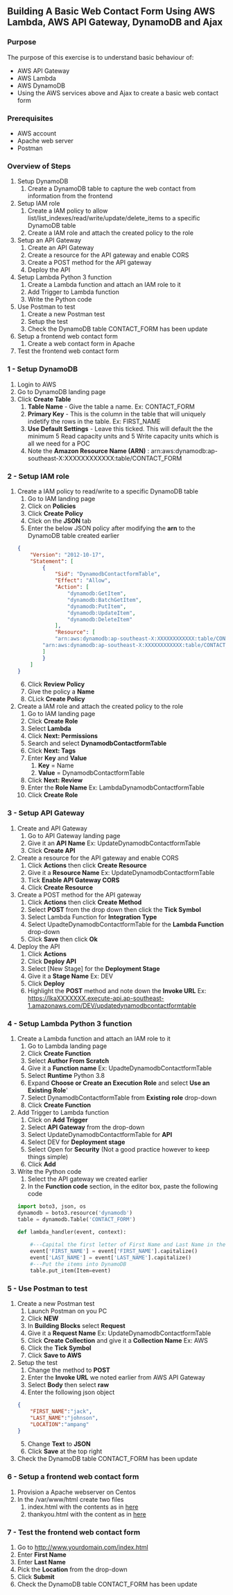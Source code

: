 ## Building A Basic Web Contact Form Using AWS Lambda, AWS API Gateway, DynamoDB and Ajax

### Purpose

The purpose of this exercise is to understand basic behaviour of:
- AWS API Gateway
- AWS Lambda
- AWS DynamoDB
- Using the AWS services above and Ajax to create a basic web contact form

### Prerequisites

- AWS account
- Apache web server
- Postman

### Overview of Steps
1. Setup DynamoDB
    1. Create a DynamoDB table to capture the web contact from information from the frontend
2. Setup IAM role
    1. Create a IAM policy to allow list/list_indexes/read/write/update/delete_items to a specific DynamoDB table
    2. Create a IAM role and attach the created policy to the role 
3. Setup an API Gateway
    1. Create an API Gateway
    2. Create a resource for the API gateway and enable CORS
    3. Create a POST method for the API gateway
    4. Deploy the API
4. Setup Lambda Python 3 function
    1. Create a Lambda function and attach an IAM role to it
    2. Add Trigger to Lambda function 
	3. Write the Python code
5. Use Postman to test
    1. Create a new Postman test
	2. Setup the test
	3. Check the DynamoDB table CONTACT_FORM has been update
6. Setup a frontend web contact form
    1. Create a web contact form in Apache
7. Test the frontend web contact form

### 1 - Setup DynamoDB
1. Login to AWS
2. Go to DynamoDB landing page
3. Click **Create Table**
    1. **Table Name** - Give the table a name. Ex: CONTACT_FORM
    2. **Primary Key** - This is the column in the table that will uniquely indetify the rows in the table. Ex: FIRST_NAME
    3. **Use Default Settings** - Leave this ticked. This will default the the minimum 5 Read capacity units and 5 Write capacity units which is all we need for a POC
    4. Note the **Amazon Resource Name (ARN)** : arn:aws:dynamodb:ap-southeast-X:XXXXXXXXXXXX:table/CONTACT_FORM

### 2 - Setup IAM role
1. Create a IAM policy to read/write to a specific DynamoDB table
    1. Go to IAM landing page
    2. Click on **Policies**
    3. Click **Create Policy**
    4. Click on the **JSON** tab
    5. Enter the below JSON policy after modifying the **arn** to the DynamoDB table created earlier
    ```json
    {
        "Version": "2012-10-17",
        "Statement": [
            {
                "Sid": "DynamodbContactformTable",
                "Effect": "Allow",
                "Action": [
                    "dynamodb:GetItem",
                    "dynamodb:BatchGetItem",
                    "dynamodb:PutItem",
                    "dynamodb:UpdateItem",
                    "dynamodb:DeleteItem"
                ],
                "Resource": [
                "arn:aws:dynamodb:ap-southeast-X:XXXXXXXXXXXX:table/CONTACT_FORM",
    	    "arn:aws:dynamodb:ap-southeast-X:XXXXXXXXXXXX:table/CONTACT_FORM/index/*"
    	    ]
            }
        ]
    }
    ```
    6. Click **Review Policy**
    7. Give the policy a **Name**
    8. CLick **Create Policy**
2. Create a IAM role and attach the created policy to the role
    1. Go to IAM landing page
    2. Click **Create Role**
    3. Select **Lambda**
    4. Click **Next: Permissions**
    5. Search and select **DynamodbContactformTable**
    6. Click **Next: Tags**
    7. Enter **Key** and **Value**
        1. **Key** = Name
        2. **Value** = DynamodbContactformTable
    8. Click **Next: Review**
    9. Enter the **Role Name** Ex: LambdaDynamodbContactformTable
    10. Click **Create Role**

### 3 - Setup API Gateway
1. Create and API Gateway 
    1. Go to API Gateway landing page
    2. Give it an **API Name** Ex: UpdateDynamodbContactformTable
    3. Click **Create API**
2. Create a resource for the API gateway and enable CORS
    1. Click **Actions** then click **Create Resource**
    2. Give it a **Resource Name** Ex: UpdateDynamodbContactformTable
    3. Tick **Enable API Gateway CORS**
    4. Click **Create Resource**
3.  Create a POST method for the API gateway
    1. Click **Actions** then click **Create Method**
    2. Select **POST** from the drop down then click the **Tick Symbol**
    3. Select Lambda Function for **Integration Type**
    4. Select UpadteDynamodbContactformTable for the **Lambda Function** drop-down
    5. Click **Save** then click **Ok**
4. Deploy the API
    1. Click **Actions**
    2. Click **Deploy API**
    3. Select [New Stage] for the **Deployment Stage**
    4. Give it a **Stage Name** Ex: DEV
    5. Click **Deploy**
    6. Highlight the **POST** method and note down the **Invoke URL** Ex: https://lkaXXXXXXX.execute-api.ap-southeast-1.amazonaws.com/DEV/updatedynamodbcontactformtable

### 4 - Setup Lambda Python 3 function
1. Create a Lambda function and attach an IAM role to it
    1. Go to Lambda landing page
    2. Click **Create Function**
    3. Select **Author From Scratch**
    4. Give it a **Function name** Ex: UpadteDynamodbContactformTable
    5. Select **Runtime** Python 3.8
    6. Expand **Choose or Create an Execution Role** and select **Use an Existing Role**'
    7. Select DynamodbContactformTable from **Existing role** drop-down
    8. Click **Create Function**
 2. Add Trigger to Lambda function
     1. Click on **Add Trigger**
     2. Select **API Gateway** from the drop-down
     3. Select UpdateDynamodbContactformTable for **API**
     4. Select DEV for **Deployment stage**
     5. Select Open for **Security** (Not a good practice however to keep things simple)
     6. Click **Add**
 3. Write the Python code
     1. Select the API gateway we created earlier
     2. In the **Function code** section, in the editor box, paste the following code
    ```python
    import boto3, json, os
    dynamodb = boto3.resource('dynamodb')
    table = dynamodb.Table('CONTACT_FORM')
    
    def lambda_handler(event, context):
        
        #---Capital the first letter of First Name and Last Name in the JSON object
        event['FIRST_NAME'] = event['FIRST_NAME'].capitalize()
        event['LAST_NAME'] = event['LAST_NAME'].capitalize()
        #---Put the items into DynamoDB
        table.put_item(Item=event)
    ```
 
### 5 - Use Postman to test
1. Create a new Postman test
    1. Launch Postman on you PC
    2. Click **NEW**
    3. In **Building Blocks** select **Request**
    4. Give it a **Request Name** Ex: UpdateDynamodbContactformTable 
    5. Click **Create Collection** and give it a **Collection Name** Ex: AWS
    6. Click the **Tick Symbol**
    7. Click **Save to AWS**
2. Setup the test
    1. Change the method to **POST**
    2. Enter the **Invoke URL** we noted earlier from AWS API Gateway
    3. Select **Body** then select **raw**
    4. Enter the following json object
    ```json
    {
        "FIRST_NAME":"jack",
        "LAST_NAME":"johnson",
        "LOCATION":"ampang"
    }
    ```
    5. Change **Text** to **JSON**
    6. Click **Save** at the top right
3. Check the DynamoDB table CONTACT_FORM has been update

### 6 - Setup a frontend web contact form
1. Provision a Apache webserver on Centos
2. In the /var/www/html create two files
    1. index.html with the contents as in [here](https://github.com/hadriane/aws_apigateway_lambda_dynamodb_contactform/edit/master/index.html)
    2. thankyou.html with the content as in [here](https://github.com/hadriane/aws_apigateway_lambda_dynamodb_contactform/blob/master/thankyou.html)

### 7 - Test the frontend web contact form
1. Go to http://www.yourdomain.com/index.html
2. Enter **First Name**
3. Enter **Last Name**
4. Pick the **Location** from the drop-down
5. Click **Submit**
6. Check the DynamoDB table CONTACT_FORM has been update 
